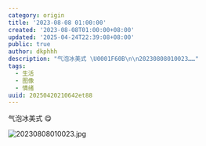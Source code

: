 ```yaml
---
category: origin
title: '2023-08-08 01:00:00'
created: '2023-08-08T01:00:00+08:00'
updated: '2025-04-24T22:39:08+08:00'
public: true
author: dkphhh
description: "气泡冰美式 \U0001F60B\n\n20230808010023……"
tags:
  - 生活
  - 图像
  - 情绪
uuid: 20250420210642et88
---
```


气泡冰美式 😋

![20230808010023.jpg](https://img.dkphhh.me/20230808010023.jpg)
